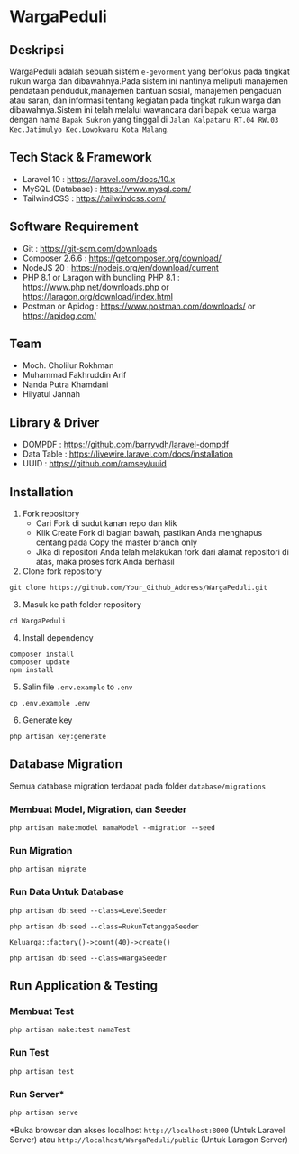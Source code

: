 # WargaPeduli

## Deskripsi

WargaPeduli adalah sebuah sistem `e-gevorment` yang berfokus pada tingkat rukun warga dan dibawahnya.Pada sistem ini nantinya meliputi manajemen pendataan penduduk,manajemen bantuan sosial, manajemen pengaduan atau saran, dan informasi tentang kegiatan pada tingkat rukun warga dan dibawahnya.Sistem ini telah melalui wawancara dari bapak ketua warga dengan nama `Bapak Sukron` yang tinggal di `Jalan Kalpataru RT.04 RW.03 Kec.Jatimulyo Kec.Lowokwaru Kota Malang`.

## Tech Stack & Framework

- Laravel 10 : https://laravel.com/docs/10.x
- MySQL (Database) : https://www.mysql.com/
- TailwindCSS : https://tailwindcss.com/

## Software Requirement

- Git : https://git-scm.com/downloads
- Composer 2.6.6 : https://getcomposer.org/download/
- NodeJS 20 : https://nodejs.org/en/download/current
-  PHP 8.1 or Laragon with bundling PHP 8.1 : https://www.php.net/downloads.php or https://laragon.org/download/index.html
- Postman or Apidog : https://www.postman.com/downloads/ or https://apidog.com/

## Team

- Moch. Cholilur Rokhman
- Muhammad Fakhruddin Arif
- Nanda Putra Khamdani
- Hilyatul Jannah

## Library & Driver

- DOMPDF : https://github.com/barryvdh/laravel-dompdf
- Data Table : https://livewire.laravel.com/docs/installation
- UUID : https://github.com/ramsey/uuid

## Installation

1. Fork repository
    - Cari Fork di sudut kanan repo dan klik
    - Klik Create Fork di bagian bawah, pastikan Anda menghapus centang pada Copy the master branch only
    - Jika di repositori Anda telah melakukan fork dari alamat repositori di atas, maka proses fork Anda berhasil
2. Clone fork repository
```shell
git clone https://github.com/Your_Github_Address/WargaPeduli.git
```
3. Masuk ke path folder repository
```shell
cd WargaPeduli
```
4. Install dependency
```shell
composer install
composer update
npm install
```
5. Salin file `.env.example` to `.env`
```shell
cp .env.example .env
```
6. Generate key
```shell
php artisan key:generate
```

## Database Migration

Semua database migration terdapat pada folder `database/migrations`

### Membuat Model, Migration, dan Seeder

```shell
php artisan make:model namaModel --migration --seed
```

### Run Migration

```shell
php artisan migrate
```

### Run Data Untuk Database

```shell
php artisan db:seed --class=LevelSeeder

php artisan db:seed --class=RukunTetanggaSeeder

Keluarga::factory()->count(40)->create()

php artisan db:seed --class=WargaSeeder
```

## Run Application & Testing

### Membuat Test

```shell
php artisan make:test namaTest
```

### Run Test
```shell
php artisan test
```

### Run Server*

```bash
php artisan serve
```
*Buka browser dan akses localhost `http://localhost:8000` (Untuk Laravel Server) atau `http://localhost/WargaPeduli/public` (Untuk Laragon Server)
